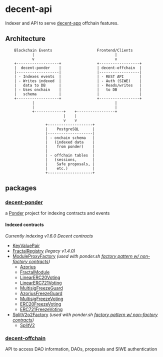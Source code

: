 # decent-api

Indexer and API to serve [decent-app](https://github.com/decent-org/decent-app) offchain features.

## Architecture

```
    Blockchain Events                    Frontend/Clients
            |                                    |
            v                                    v
    +-------------------+                +------------------+
    |  decent-ponder    |                | decent-offchain  |
    |-------------------|                |------------------|
    | - Indexes events  |                | - REST API       |
    | - Writes indexed  |                | - Auth (SIWE)    |
    |   data to DB      |                | - Reads/writes   |
    | - Uses onchain    |                |   to DB          |
    |   schema          |                |                  |
    +-------------------+                +------------------+
            |                                    |
            |                                    |
            +-------------+    +-----------------+
                          |    |
                          v    v
                  +--------------------+
                  |    PostgreSQL      |
                  |--------------------|
                  | - onchain schema   |
                  |   (indexed data    |
                  |    from ponder)    |
                  |                    |
                  | - offchain tables  |
                  |   (sessions,       |
                  |    Safe proposals, |
                  |    etc.)           |
                  +--------------------+
```

## packages

### [decent-ponder](./packages/decent-ponder)
a [Ponder](https://github.com/ponder-sh/ponder) project for indexing contracts and events

#### Indexed contracts
*Currently indexing v1.6.0 Decent contracts*
- [KeyValuePair](https://github.com/decentdao/decent-contracts/blob/v1.6.0/contracts/KeyValuePairs.sol)
- [FractalRegistry](https://github.com/decentdao/decent-contracts/blob/v1.4.0/contracts/FractalRegistry.sol) *(legacy v1.4.0)*
- [ModuleProxyFactory](https://github.com/gnosisguild/zodiac/blob/master/contracts/factory/ModuleProxyFactory.sol) *(used with ponder.sh [factory pattern w/ non-factory contracts](https://ponder.sh/docs/guides/factory#usage-with-non-factory-contracts))*
  - [Azorius](https://github.com/decentdao/decent-contracts/blob/v1.6.0/contracts/azorius/Azorius.sol)
  - [FractalModule](https://github.com/decentdao/decent-contracts/blob/v1.6.0/contracts/FractalModule.sol)
  - [LinearERC20Voting](https://github.com/decentdao/decent-contracts/blob/v1.6.0/contracts/azorius/LinearERC20Voting.sol)
  - [LinearERC721Voting](https://github.com/decentdao/decent-contracts/blob/v1.6.0/contracts/azorius/LinearERC721Voting.sol)
  - [MultisigFreezeGuard](https://github.com/decentdao/decent-contracts/blob/v1.6.0/contracts/MultisigFreezeGuard.sol)
  - [AzoriusFreezeGuard](https://github.com/decentdao/decent-contracts/blob/v1.6.0/contracts/AzoriusFreezeGuard.sol)
  - [MultisigFreezeVoting](https://github.com/decentdao/decent-contracts/blob/v1.6.0/contracts/MultisigFreezeVoting.sol)
  - [ERC20FreezeVoting](https://github.com/decentdao/decent-contracts/blob/v1.6.0/contracts/ERC20FreezeVoting.sol)
  - [ERC721FreezeVoting](https://github.com/decentdao/decent-contracts/blob/v1.6.0/contracts/ERC721FreezeVoting.sol)
- [SplitV2o2Factory](https://github.com/0xSplits/splits-contracts-monorepo/blob/splits-contracts-v2.2/packages/splits-v2/src/splitters/SplitFactoryV2.sol)  *(used with ponder.sh [factory pattern w/ non-factory contracts](https://ponder.sh/docs/guides/factory#usage-with-non-factory-contracts))*
  - [SplitV2](https://github.com/0xSplits/splits-contracts-monorepo/blob/splits-contracts-v2.2/packages/splits-v2/src/splitters/SplitWalletV2.sol)
### [decent-offchain](./packages/decent-offchain)

API to access DAO information, DAOs, proposals and SIWE authentication
